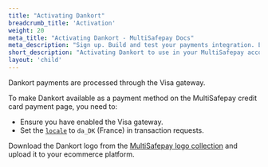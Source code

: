 ```yaml
---
title: "Activating Dankort"
breadcrumb_title: 'Activation'
weight: 20
meta_title: "Activating Dankort - MultiSafepay Docs"
meta_description: "Sign up. Build and test your payments integration. Explore our products and services. Use our API Reference, SDKs, and wrappers. Get support."
short_description: "Activating Dankort to use in your MultiSafepay account"
layout: 'child'
---
```

Dankort payments are processed through the Visa gateway.

To make Dankort available as a payment method on the MultiSafepay credit card payment page, you need to:

- Ensure you have enabled the Visa gateway.
- Set the [`locale`](/faq/api/locale) to `da_DK` (France) in transaction requests.

Download the Dankort logo from the [MultiSafepay logo collection](/faq/general/where-find-logo-payment-methods) and upload it to your ecommerce platform. 
